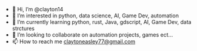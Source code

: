 - 👋 Hi, I’m @clayton14
- 👀 I’m interested in python, data science, AI, Game Dev, automation
- 🌱 I’m currently learning python, rust, Java, gdscript, AI, Game Dev, data strctures
- 💞️ I’m looking to collaborate on automation projects, games ect...
- 📫 How to reach me claytoneasley77@gmail.com

<!---
clayton14/clayton14 is a ✨ special ✨ repository because its `README.md` (this file) appears on your GitHub profile.
You can click the Preview link to take a look at your changes.
--->
